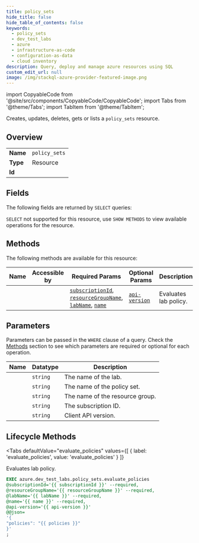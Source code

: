 ```yaml
--- 
title: policy_sets
hide_title: false
hide_table_of_contents: false
keywords:
  - policy_sets
  - dev_test_labs
  - azure
  - infrastructure-as-code
  - configuration-as-data
  - cloud inventory
description: Query, deploy and manage azure resources using SQL
custom_edit_url: null
image: /img/stackql-azure-provider-featured-image.png
---
```


import CopyableCode from '@site/src/components/CopyableCode/CopyableCode';
import Tabs from '@theme/Tabs';
import TabItem from '@theme/TabItem';

Creates, updates, deletes, gets or lists a <code>policy_sets</code> resource.

## Overview
<table><tbody>
<tr><td><b>Name</b></td><td><code>policy_sets</code></td></tr>
<tr><td><b>Type</b></td><td>Resource</td></tr>
<tr><td><b>Id</b></td><td><CopyableCode code="azure.dev_test_labs.policy_sets" /></td></tr>
</tbody></table>

## Fields

The following fields are returned by `SELECT` queries:

`SELECT` not supported for this resource, use `SHOW METHODS` to view available operations for the resource.


## Methods

The following methods are available for this resource:

<table>
<thead>
    <tr>
    <th>Name</th>
    <th>Accessible by</th>
    <th>Required Params</th>
    <th>Optional Params</th>
    <th>Description</th>
    </tr>
</thead>
<tbody>
<tr>
    <td><a href="#evaluate_policies"><CopyableCode code="evaluate_policies" /></a></td>
    <td><CopyableCode code="exec" /></td>
    <td><a href="#parameter-subscriptionId"><code>subscriptionId</code></a>, <a href="#parameter-resourceGroupName"><code>resourceGroupName</code></a>, <a href="#parameter-labName"><code>labName</code></a>, <a href="#parameter-name"><code>name</code></a></td>
    <td><a href="#parameter-api-version"><code>api-version</code></a></td>
    <td>Evaluates lab policy.</td>
</tr>
</tbody>
</table>

## Parameters

Parameters can be passed in the `WHERE` clause of a query. Check the [Methods](#methods) section to see which parameters are required or optional for each operation.

<table>
<thead>
    <tr>
    <th>Name</th>
    <th>Datatype</th>
    <th>Description</th>
    </tr>
</thead>
<tbody>
<tr id="parameter-labName">
    <td><CopyableCode code="labName" /></td>
    <td><code>string</code></td>
    <td>The name of the lab.</td>
</tr>
<tr id="parameter-name">
    <td><CopyableCode code="name" /></td>
    <td><code>string</code></td>
    <td>The name of the policy set.</td>
</tr>
<tr id="parameter-resourceGroupName">
    <td><CopyableCode code="resourceGroupName" /></td>
    <td><code>string</code></td>
    <td>The name of the resource group.</td>
</tr>
<tr id="parameter-subscriptionId">
    <td><CopyableCode code="subscriptionId" /></td>
    <td><code>string</code></td>
    <td>The subscription ID.</td>
</tr>
<tr id="parameter-api-version">
    <td><CopyableCode code="api-version" /></td>
    <td><code>string</code></td>
    <td>Client API version.</td>
</tr>
</tbody>
</table>

## Lifecycle Methods

<Tabs
    defaultValue="evaluate_policies"
    values={[
        { label: 'evaluate_policies', value: 'evaluate_policies' }
    ]}
>
<TabItem value="evaluate_policies">

Evaluates lab policy.

```sql
EXEC azure.dev_test_labs.policy_sets.evaluate_policies 
@subscriptionId='{{ subscriptionId }}' --required, 
@resourceGroupName='{{ resourceGroupName }}' --required, 
@labName='{{ labName }}' --required, 
@name='{{ name }}' --required, 
@api-version='{{ api-version }}' 
@@json=
'{
"policies": "{{ policies }}"
}'
;
```
</TabItem>
</Tabs>
